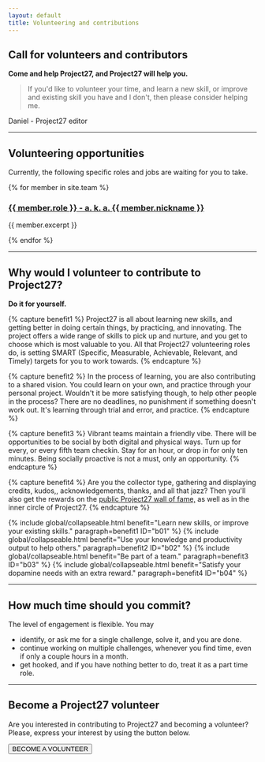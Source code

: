 ```yaml
---
layout: default
title: Volunteering and contributions
---
```


## Call for volunteers and contributors

**Come and help Project27, and Project27 will help you.**

> If you'd like to volunteer your time, and learn a new skill, or improve and existing skill you have and I don't, then please consider helping me.

Daniel - Project27 editor

---

## Volunteering opportunities

Currently, the following specific roles and jobs are waiting for you to take.

{% for member in site.team %}
<h3>
<a href="{{ member.url }}">{{ member.role }} - a. k. a. {{ member.nickname }}</a></h3>
<p>{{ member.excerpt }}</p>
{% endfor %}

---

## Why would I volunteer to contribute to Project27?

**Do it for yourself.**

{% capture benefit1 %}
Project27 is all about learning new skills, and getting better in doing certain things, by practicing, and innovating.
The project offers a wide range of skills to pick up and nurture, and you get to choose which is most valuable to you.
All that Project27 volunteering roles do, is setting SMART (Specific, Measurable, Achievable, Relevant, and Timely) targets for you to work towards.
{% endcapture %}

{% capture benefit2 %}
In the process of learning, you are also contributing to a shared vision.
You could learn on your own, and practice through your personal project.
Wouldn't it be more satisfying though, to help other people in the process?
There are no deadlines, no punishment if something doesn't work out.
It's learning through trial and error, and practice.
{% endcapture %}

{% capture benefit3 %}
 Vibrant teams maintain a friendly vibe.
 There will be opportunities to be social by both digital and physical ways.
 Turn up for every, or every fifth team checkin.
 Stay for an hour, or drop in for only ten minutes.
 Being socially proactive is not a must, only an opportunity.
{% endcapture %}

{% capture benefit4 %}
Are you the collector type, gathering and displaying credits, kudos,, acknowledgements, thanks, and all that jazz?
Then you'll also get the rewards on the <a href="./wall-of-fame.html">public Project27 wall of fame,</a> as well as in the inner circle of Project27.
{% endcapture %}

{% include global/collapseable.html benefit="Learn new skills, or improve your existing skills." paragraph=benefit1 ID="b01" %}
{% include global/collapseable.html benefit="Use your knowledge and productivity output to help others." paragraph=benefit2 ID="b02" %}
{% include global/collapseable.html benefit="Be part of a team." paragraph=benefit3 ID="b03" %}
{% include global/collapseable.html benefit="Satisfy your dopamine needs with an extra reward." paragraph=benefit4 ID="b04" %}

---

## How much time should you commit?

The level of engagement is flexible. You may

+ identify, or ask me for a single challenge, solve it, and you are done.
+ continue working on multiple challenges, whenever you find time, even if only a couple hours in a month.
+ get hooked, and if you have nothing better to do, treat it as a part time role.

---

## Become a Project27 volunteer

Are you interested in contributing to Project27 and becoming a volunteer?
Please, express your interest by using the button below.

<!--Note: Decide best method of expressing interest.-->

<button class="btn btn-outline-primary" aria-disabled="true" href="#">
BECOME A VOLUNTEER
</button>
